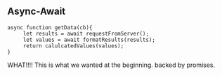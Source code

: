 ##  Async-Await


```
async function getData(cb){
     let results = await requestFromServer();
     let values = await formatResults(results);
     return calulcatedValues(values);
}

```
WHAT!!!! This is what we wanted at the beginning. backed by promises.
